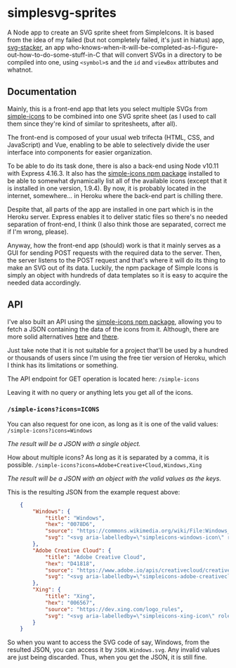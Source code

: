 # simplesvg-sprites
A Node app to create an SVG sprite sheet from SimpleIcons. It is based from the idea of my failed (but not completely failed, it's just in hiatus) app, [svg-stacker](https://github.com/foo-dogsquared/svg-stacker), an app who-knows-when-it-will-be-completed-as-I-figure-out-how-to-do-some-stuff-in-C that will convert SVGs in a directory to be compiled into one, using `<symbol>`s and the `id` and `viewBox` attributes and whatnot. 

## Documentation
Mainly, this is a front-end app that lets you select multiple SVGs from [simple-icons](https://github.com/simple-icons/simple-icons) to be combined into one SVG sprite sheet (as I used to call them since they're kind of similar to spritesheets, after all).

The front-end is composed of your usual web trifecta (HTML, CSS, and JavaScript) and Vue, enabling to be able to selectively divide the user interface into components for easier organization.

To be able to do its task done, there is also a back-end using Node v10.11 with Express 4.16.3. It also has the [simple-icons npm package](https://www.npmjs.com/package/simple-icons) installed to be able to somewhat dynamically list all of the available icons (except that it is installed in one version, 1.9.4). By now, it is probably located in the internet, somewhere... in Heroku where the back-end part is chilling there.

Despite that, all parts of the app are installed in one part which is in the Heroku server. Express enables it to deliver static files so there's no needed separation of front-end, I think (I also think those are separated, correct me if I'm wrong, please).

Anyway, how the front-end app (should) work is that it mainly serves as a GUI for sending POST requests with the required data to the server. Then, the server listens to the POST request and that's where it will do its thing to make an SVG out of its data. Luckily, the npm package of Simple Icons is simply an object with hundreds of data templates so it is easy to acquire the needed data accordingly. 

## API
I've also built an API using the [simple-icons npm package](https://www.npmjs.com/package/simple-icons), allowing you to fetch a JSON containing the data of the icons from it. Although, there are more solid alternatives [here](https://fontawesome.com/) and [there](http://api.thenounproject.com/).

Just take note that it is not suitable for a project that'll be used by a hundred or thousands of users since I'm using the free tier version of Heroku, which I think has its limitations or something.

The API endpoint for GET operation is located here:
`/simple-icons`

Leaving it with no query or anything lets you get all of the icons.

### `/simple-icons?icons=ICONS`

You can also request for one icon, as long as it is one of the valid values:
`/simple-icons?icons=Windows`

*The result will be a JSON with a single object.*

How about multiple icons? As long as it is separated by a comma, it is possible.
`/simple-icons?icons=Adobe+Creative+Cloud,Windows,Xing`

*The result will be a JSON with an object with the valid values as the keys.* 

This is the resulting JSON from the example request above:
```json
    {
        "Windows": {
            "title": "Windows",
            "hex": "0078D6",
            "source": "https://commons.wikimedia.org/wiki/File:Windows_10_Logo.svg",
            "svg": "<svg aria-labelledby=\"simpleicons-windows-icon\" role=\"img\" viewBox=\"0 0 24 24\" xmlns=\"http://www.w3.org/2000/svg\"><title id=\"simpleicons-windows-icon\">Windows icon</title><path d=\"M0 3.449L9.75 2.1v9.451H0m10.949-9.602L24 0v11.4H10.949M0 12.6h9.75v9.451L0 20.699M10.949 12.6H24V24l-12.9-1.801\"/></svg>"
        },
        "Adobe Creative Cloud": {
            "title": "Adobe Creative Cloud",
            "hex": "D41818",
            "source": "https://www.adobe.io/apis/creativecloud/creativesdk/docs/websdk/adobe-creative-sdk-for-web_master/branding-guidelines.html",
            "svg": "<svg aria-labelledby=\"simpleicons-adobe-creativecloud-icon\" role=\"img\" viewBox=\"0 0 24 24\" xmlns=\"http://www.w3.org/2000/svg\"><title id=\"simpleicons-adobe-creativecloud-icon\">Adobe Creative Cloud</title><path d=\"M24 11.599v.803c-.008.044-.017.087-.022.13-.04.35-.067.701-.124 1.048a8.663 8.663 0 0 1-1.176 3.144 8.848 8.848 0 0 1-3.645 3.36 8.422 8.422 0 0 1-2.812.843c-.217.026-.435.049-.652.073H7.138c-.043-.008-.085-.02-.128-.024a7.092 7.092 0 0 1-2.448-.598c-1.697-.755-2.963-1.98-3.791-3.664a7.298 7.298 0 0 1-.7-2.37L0 13.742v-.78c.008-.043.02-.086.023-.13a7.286 7.286 0 0 1 .461-2.175C1.2 8.777 2.45 7.381 4.222 6.478a7.227 7.227 0 0 1 2.928-.77 7.998 7.998 0 0 1 1.503.071.188.188 0 0 0 .142-.047 8.898 8.898 0 0 1 2.458-1.81 8.493 8.493 0 0 1 2.825-.848c.234-.027.467-.05.7-.074h.72c.046.007.094.016.14.021.357.043.715.07 1.068.13a8.37 8.37 0 0 1 3.073 1.186 8.89 8.89 0 0 1 3.319 3.713 8.76 8.76 0 0 1 .83 2.862c.026.229.048.458.072.687m-13.42-5.2c.015.02.019.029.025.032.493.247.965.538 1.41.867.028.02.098.012.132-.01 1.222-.787 2.547-1.059 3.97-.802 1.395.251 2.53.96 3.397 2.092.982 1.28 1.357 2.73 1.086 4.34-.182 1.08-.608 2.05-1.33 2.861-1.32 1.48-2.973 2.092-4.918 1.833-1.197-.16-2.23-.685-3.086-1.564-1.098-1.128-2.204-2.248-3.305-3.373-.147-.15-.31-.27-.521-.297a.826.826 0 0 0-.864.48c-.142.3-.124.64.185.948 1.227 1.226 2.444 2.462 3.67 3.69.21.21.435.405.674.582.896.661 1.906 1.027 3 1.174.858.116 1.71.09 2.555-.102 1.612-.369 2.948-1.205 4-2.497a7.213 7.213 0 0 0 1.576-3.67 7.313 7.313 0 0 0-.065-2.36c-.244-1.27-.773-2.408-1.62-3.377-1.618-1.846-3.653-2.67-6.074-2.487a6.664 6.664 0 0 0-2.641.79 6.962 6.962 0 0 0-1.255.85M9.988 19.29a15.79 15.79 0 0 1-.1-.094c-.501-.482-1.006-.96-1.502-1.449a.403.403 0 0 0-.32-.137c-.502.012-1.005.014-1.5-.1-2.461-.565-3.89-3.286-2.983-5.68.715-1.889 2.696-3.038 4.649-2.684.875.159 1.644.536 2.274 1.197.77.808 1.562 1.592 2.34 2.391.176.182.38.265.625.23.316-.046.569-.2.683-.516.112-.31.058-.605-.173-.844-.816-.84-1.613-1.702-2.462-2.507-1.647-1.561-3.588-2.026-5.736-1.362-2.888.893-4.579 3.926-3.919 6.919.602 2.727 2.947 4.64 5.691 4.643h2.299c.038 0 .076-.004.134-.007\" /></svg>"
        },
        "Xing": {
            "title": "Xing",
            "hex": "006567",
            "source": "https://dev.xing.com/logo_rules",
            "svg": "<svg aria-labelledby=\"simpleicons-xing-icon\" role=\"img\" viewBox=\"0 0 24 24\" xmlns=\"http://www.w3.org/2000/svg\"><title id=\"simpleicons-xing-icon\">Xing icon</title><path d=\"M18.188 0c-.517 0-.741.325-.927.66 0 0-7.455 13.224-7.702 13.657.015.024 4.919 9.023 4.919 9.023.17.308.436.66.967.66h3.454c.211 0 .375-.078.463-.22.089-.151.089-.346-.009-.536l-4.879-8.916c-.004-.006-.004-.016 0-.022L22.139.756c.095-.191.097-.387.006-.535C22.056.078 21.894 0 21.686 0h-3.498zM3.648 4.74c-.211 0-.385.074-.473.216-.09.149-.078.339.02.531l2.34 4.05c.004.01.004.016 0 .021L1.86 16.051c-.099.188-.093.381 0 .529.085.142.239.234.45.234h3.461c.518 0 .766-.348.945-.667l3.734-6.609-2.378-4.155c-.172-.315-.434-.659-.962-.659H3.648v.016z\"/></svg>"
        }
    }
```

So when you want to access the SVG code of say, Windows, from the resulted JSON, you can access it by `JSON.Windows.svg`. Any invalid values are just being discarded. Thus, when you get the JSON, it is still fine.
